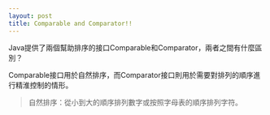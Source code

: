 ```yaml
---
layout: post
title: Comparable and Comparator!!
---
```


Java提供了兩個幫助排序的接口Comparable和Comparator，兩者之間有什麼區別？

Comparable接口用於自然排序，而Comparator接口則用於需要對排列的順序進行精淮控制的情形。

> 自然排序：從小到大的順序排列數字或按照字母表的順序排列字符。
